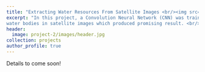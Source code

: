 ```yaml
---
title: "Extracting Water Resources From Satellite Images <br/><img src='/images/project-2/images/2.png'>"
excerpt: "In this project, a Convolution Neural Network (CNN) was trained to detect
water bodies in satellite images which produced promising result. <br/><img src='/images/indoor_consensus_tracking.png'>"
header:
  image: project-2/images/header.jpg
collection: projects
author_profile: true
---
```


 Details to come soon!
